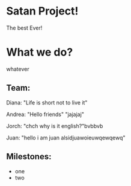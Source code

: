 # Satan Project!

The best Ever!

# What we do?

whatever

## Team:

Diana: "Life is short not to live it"

Andrea: "Hello friends" "jajajaj"

Jorch: "chch why is it english?"bvbbvb

Juan: "hello i am juan alsidjuawoieuwqewqewq"

## Milestones:

- one
- two